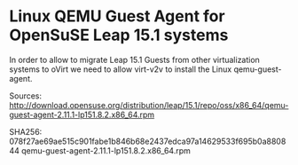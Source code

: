 Linux QEMU Guest Agent for OpenSuSE Leap 15.1 systems
=====================================================

In order to allow to migrate Leap 15.1 Guests from other virtualization systems
to oVirt we need to allow virt-v2v to install the Linux qemu-guest-agent.

Sources:
http://download.opensuse.org/distribution/leap/15.1/repo/oss/x86_64/qemu-guest-agent-2.11.1-lp151.8.2.x86_64.rpm

SHA256:
078f27ae69ae515c901fabe1b846b68e2437edca97a14629533f695b0a880844  qemu-guest-agent-2.11.1-lp151.8.2.x86_64.rpm
